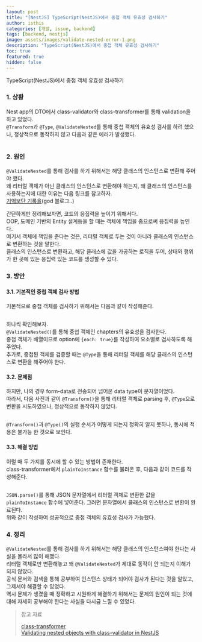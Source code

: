 ```yaml
---
layout: post
title: "[NestJS] TypeScript(NestJS)에서 중첩 객체 유효성 검사하기"
author: isthis
categories: [개발, issue, backend]
tags: [backend, nestjs]
image: assets/images/validate-nested-error-1.png
description: "TypeScript(NestJS)에서 중첩 객체 유효성 검사하기"
toc: true
featured: true
hidden: false
---
```


TypeScript(NestJS)에서 중첩 객체 유효성 검사하기

### 1. 상황

Nest app의 DTO에서 class-validator와 class-transformer를 통해 validation을 하고 있었다.\
`@Transform`과 `@Type`, `@ValidateNested`를 통해 중첩 객체의 유효성 검사를 하려 했으나, 정상적으로 동작하지 않고 다음과 같은 에러가 발생했다.

<figure><img src="../../assets/images/validate-nested-error-1.png" alt=""><figcaption></figcaption></figure>

### 2. 원인

`@ValidateNested`를 통해 검사를 하기 위해서는 해당 클래스의 인스턴스로 변환해 주어야 했다.\
왜 리터럴 객체가 아닌 클래스의 인스턴스로 변환해야 하는지, 왜 클래스의 인스턴스를 사용하는지에 대한 이유는 다음 링크를 참고하자.\
[기억보단 기록을][1](god 블로그..)

간단하게만 정리해보자면, 코드의 응집력을 높이기 위해서다.\
OOP, 도메인 기반의 Entity 설계등을 할 때는 객체에 책임을 줌으로써 응집력을 높인다.\
여기서 객체에 책임을 준다는 것은, 리터럴 객체로 두는 것이 아니라 클래스의 인스턴스로 변환하는 것을 말한다.\
클래스의 인스턴스로 변환하고, 해당 클래스에 값을 가공하는 로직을 두어, 상태와 행위가 한 곳에 있는 응집력 있는 코드를 생성할 수 있다.

### 3. 방안

#### 3.1. 기본적인 중첩 객체 검사 방법

기본적으로 중첩 객체를 검사하기 위해서는 다음과 같이 작성해준다.

<figure><img src="../../assets/images/validate-nested-3.png" alt=""><figcaption></figcaption></figure>

하나씩 확인해보자.\
`@ValidateNested()`를 통해 중첩 객체인 chapters의 유효성을 검사한다.\
중첩 객체가 배열이므로 option에 `{each: true}`를 작성하여 요소별로 검사하도록 해주었다.\
추가로, 중첩된 객체를 검증할 때는 `@Type`을 통해 리터럴 객체를 해당 클래스의 인스턴스로 변환을 해주어야 한다.

#### 3.2. 문제점

하지만, 나의 경우 form-data로 전송되어 넘어온 data type이 문자열이었다.\
따라서, 다음 사진과 같이 `@Transform()`을 통해 리터럴 객체로 parsing 후, `@Type`으로 변환을 시도하였으나, 정상적으로 동작하지 않았다.

<figure><img src="../../assets/images/validate-nested-4.png" alt=""><figcaption></figcaption></figure>

`@Transform()`과 `@Type()`의 실행 순서가 어떻게 되는지 정확히 알지 못하나, 동시에 적용은 불가능 한 것으로 보인다.

#### 3.3. 해결 방법

이럴 때 두 가지를 동시에 할 수 있는 방법이 존재한다.\
class-transformer에서 `plainToInstance` 함수를 불러온 후, 다음과 같이 코드를 작성해준다.

<figure><img src="../../assets/images/validate-nested-2.png" alt=""><figcaption></figcaption></figure>

`JSON.parse()`를 통해 JSON 문자열에서 리터럴 객체로 변환한 값을 `plainToInstance` 함수에 넣어준다. 그러면 문자열에서 클래스의 인스턴스로 변환이 완료된다.\
위와 같이 작성하여 성공적으로 중첩 객체의 유효성 검사가 가능했다.

### 4. 정리

`@ValidateNested`를 통해 검사를 하기 위해서는 해당 클래스의 인스턴스여야 한다는 사실을 몰라서 많이 해맸다.\
리터럴 객체로만 변환해놓고 왜 `@ValidateNested`가 제대로 동작이 안 되는지 이해가 되지 않았다.\
공식 문서와 검색을 통해 공부하여 인스턴스 상태가 되어야 검사가 된다는 것을 알았고, 그제서야 해결할 수 있었다.\
역시 문제가 생겼을 때 정확하고 시원하게 해결하기 위해서는 문제의 원인이 되는 것에 대해 자세히 공부해야 한다는 사실을 다시금 느낄 수 있었다.

> 참고 자료
>
> [class-transformer](https://github.com/typestack/class-transformer)\
> [Validating nested objects with class-validator in NestJS](https://dev.to/avantar/validating-nested-objects-with-class-validator-in-nestjs-1gn8)

[1]: https://jojoldu.tistory.com/617
